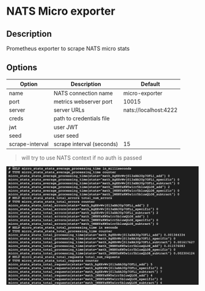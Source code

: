 # NATS Micro exporter

## Description

Prometheus exporter to scrape NATS micro stats

## Options
| Option          | Description               | Default               |
| --------------- | ------------------------- | --------------------- |
| name            | NATS connection name      | micro-exporter        |
| port            | metrics webserver port    | 10015                 |
| server          | server URLs               | nats://localhost:4222 |
| creds           | path to credentials file  |                       |
| jwt             | user JWT                  |                       |
| seed            | user seed                 |                       |
| scrape-interval | scrape interval (seconds) | 15                    |

> will try to use NATS context if no auth is passed

![metrics](misc/metrics.png)
